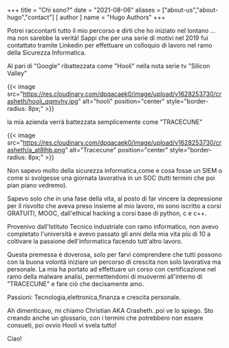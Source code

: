 +++
title = "Chi sono?"
date = "2021-08-06"
aliases = ["about-us","about-hugo","contact"]
[ author ]
  name = "Hugo Authors"
+++


Potrei raccontarti tutto il mio percorso e dirti che ho iniziato nel lontano ... ma non sarebbe la verità! Sappi che per una serie di motivi nel 2019 fui contattato tramite Linkedin per effettuare un colloquio di lavoro nel ramo della Sicurezza Informatica.

Al pari di "Google" ribattezzata come "Hooli" nella nota serie tv "Silicon Valley"

{{< image src="https://res.cloudinary.com/dpqacaek0/image/upload/v1628253730/crasheth/hooli_qqmvhy.jpg" alt="hooli" position="center" style="border-radius: 8px;" >}}

la mia azienda verrà battezzata semplicemente come "TRACECUNE"

{{< image src="https://res.cloudinary.com/dpqacaek0/image/upload/v1628253730/crasheth/a_at8lhb.png" alt="Tracecune" position="center" style="border-radius: 8px;" >}}

Non sapevo molto della sicurezza informatica,come e cosa fosse un SIEM o come si svolgesse una giornata lavorativa in un SOC (tutti termini che poi pian piano vedremo).

Sapevo solo che in una fase della vita, al posto di far vincere la depressione per il risvolto che aveva preso insieme al mio lavoro, mi sono iscritto a corsi GRATUITI, MOOC, dall'ethical hacking a corsi base di python, c e c++.

Provenivo dall'Istituto Tecnico industriale con ramo informatico, non avevo completato l'università e avevo passato gli anni della mia vita più di 10 a coltivare la passione dell'informatica facendo tutt'altro lavoro.

Questa premessa è doverosa, solo per farvi comprendere che tutti possono con la buona volontà iniziare un percorso di crescita non solo lavorativa ma personale. La mia ha portato ad effettuare un corso con certificazione nel ramo della malware analisi, permettendomi di muovermi all'interno di "TRACECUNE" e fare ciò che decisamente amo.

Passioni: Tecnologia,elettronica,finanza e crescita personale.

Ah dimenticavo, mi chiamo Christian AKA Crasheth..poi ve lo spiego. Sto creando anche un glossario, con i termini che potrebbero non essere consueti, poi ovvio Hooli vi svela tutto!

Ciao!